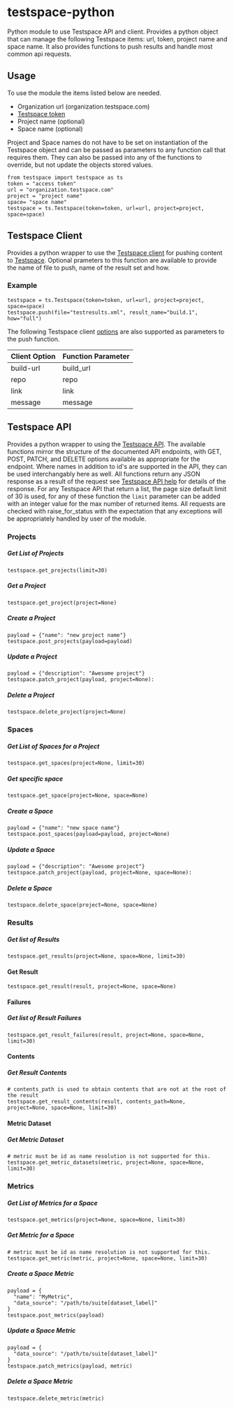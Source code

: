 # testspace-python

Python module to use Testspace API and client. Provides a python object that can manage the following Testspace items:  url, token, project name and space name. It also provides functions to push results and handle most common api requests.

## Usage
To use the module the items listed below are needed.
* Organization url (organization.testspace.com)
* [Testspace token](https://help.testspace.com/docs/dashboard/admin-user#account)
* Project name (optional)
* Space name (optional)

Project and Space names do not have to be set on instantiation of the Testspace object and can be passed as parameters to any function call that requires them. They can also be passed into any of the functions to override, but not update the objects stored values.
```
from testspace import testspace as ts
token = "access token"
url = "organization.testspace.com"
project = "project name"
space= "space name"
testspace = ts.Testspace(token=token, url=url, project=project, space=space)
```

## Testspace Client
Provides a python wrapper to use the [Testspace client](https://help.testspace.com/docs/reference/testspace-client) for pushing content to [Testspace](testspace.com). Optional prameters to this function are available to provide the name of file to push, name of the result set and how.

### Example
```
testspace = ts.Testspace(token=token, url=url, project=project, space=space)
testspace.push(file="testresults.xml", result_name="build.1", how="full")
```
The following Testspace client [options](https://help.testspace.com/docs/reference/testspace-client#options) are also supported as parameters to the push function.

|Client Option   | Function Parameter   |
|---|---|
|build-url|build_url|
|repo|repo|
|link|link|
|message|message|


## Testspace API
Provides a python wrapper to using the [Testspace API](https://help.testspace.com/docs/reference/web-api). The available functions mirror the structure of the documented API endpoints, with GET, POST, PATCH, and DELETE options available as appropriate for the endpoint. Where names in addition to id's are supported in the API, they can be used interchangably here as well. All functions return any JSON response as a result of the request see [Testspace API help](https://help.testspace.com/docs/reference/web-api) for details of the response. For any Testspace API that return a list, the page size default limit of 30 is used, for any of these function the `limit` parameter can be added with an integer value for the max number of returned items. All requests are checked with raise_for_status with the expectation that any exceptions will be appropriately handled by user of the module.

### Projects
##### Get List of Projects
```
testspace.get_projects(limit=30)
```
##### Get a Project
 ```
testspace.get_project(project=None)
```
##### Create a Project
 ```
payload = {"name": "new project name"}
testspace.post_projects(payload=payload)
```
##### Update a Project
```
payload = {"description": "Awesome project"}
testspace.patch_project(payload, project=None):
```
##### Delete a Project
```
testspace.delete_project(project=None)
```
### Spaces
##### Get List of Spaces for a Project
```
testspace.get_spaces(project=None, limit=30)
```
##### Get specific space
 ```
testspace.get_space(project=None, space=None)
```
##### Create a Space
 ```
payload = {"name": "new space name"}
testspace.post_spaces(payload=payload, project=None)
```
##### Update a Space
```
payload = {"description": "Awesome project"}
testspace.patch_project(payload, project=None, space=None):
```
##### Delete a Space
```
testspace.delete_space(project=None, space=None)
```
### Results
##### Get list of Results
```
testspace.get_results(project=None, space=None, limit=30)
```
#### Get Result
```
testspace.get_result(result, project=None, space=None)
```
#### Failures
##### Get list of Result Failures
```
testspace.get_result_failures(result, project=None, space=None, limit=30)
```
#### Contents
##### Get Result Contents
```
# contents_path is used to obtain contents that are not at the root of the result
testspace.get_result_contents(result, contents_path=None, project=None, space=None, limit=30)
```
#### Metric Dataset
##### Get Metric Dataset
```
# metric must be id as name resolution is not supported for this.
testspace.get_metric_datasets(metric, project=None, space=None, limit=30)
```
### Metrics
##### Get List of Metrics for a Space
```
testspace.get_metrics(project=None, space=None, limit=30)
```
##### Get Metric for a Space
```
# metric must be id as name resolution is not supported for this.
testspace.get_metric(metric, project=None, space=None, limit=30)
```
##### Create a Space Metric
```
payload = {
  "name": "MyMetric",
  "data_source": "/path/to/suite[dataset_label]"
}
testspace.post_metrics(payload)
```
##### Update a Space Metric
```
payload = {
  "data_source": "/path/to/suite[dataset_label]"
}
testspace.patch_metrics(payload, metric)
```
##### Delete a Space Metric
```
testspace.delete_metric(metric)
```
